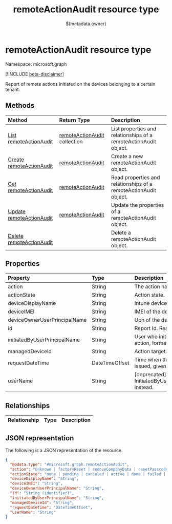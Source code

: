 ﻿---
title: "remoteActionAudit resource type"
description: "Report of remote actions initiated on the devices belonging to a certain tenant."
localization_priority: Normal
author: "$(metadata.owner)"
ms.prod: "microsoft-identity-platform"
doc_type: "resourcePageType"
---

# remoteActionAudit resource type

Namespace: microsoft.graph

[!INCLUDE [beta-disclaimer](../../includes/beta-disclaimer.md)]

Report of remote actions initiated on the devices belonging to a certain tenant.

## Methods

| Method                                                                | Return Type                                                 | Description                                                      |
| :-------------------------------------------------------------------- | :---------------------------------------------------------- | :--------------------------------------------------------------- |
| [List remoteActionAudit](../api/intune-remoteactionaudit-list.md)     | [remoteActionAudit](intune-remoteActionAudit.md) collection | List properties and relationships of a remoteActionAudit object. |
| [Create remoteActionAudit](../api/intune-remoteactionaudit-create.md) | [remoteActionAudit](intune-remoteActionAudit.md)            | Create a new remoteActionAudit object.                           |
| [Get remoteActionAudit](../api/intune-remoteactionaudit-get.md)       | [remoteActionAudit](intune-remoteActionAudit.md)            | Read properties and relationships of a remoteActionAudit object. |
| [Update remoteActionAudit](../api/intune-remoteactionaudit-update.md) | [remoteActionAudit](intune-remoteActionAudit.md)            | Update the properties of a remoteActionAudit object.             |
| [Delete remoteActionAudit](../api/intune-remoteactionaudit-delete.md) |                                                             | Delete a remoteActionAudit object.                               |

## Properties

| Property                     | Type           | Description                                                   |
| :--------------------------- | :------------- | :------------------------------------------------------------ |
| action                       | String         | The action name.                                              |
| actionState                  | String         | Action state.                                                 |
| deviceDisplayName            | String         | Intune device name.                                           |
| deviceIMEI                   | String         | IMEI of the device.                                           |
| deviceOwnerUserPrincipalName | String         | Upn of the device owner.                                      |
| id                           | String         | Report Id. Read-only.                                         |
| initiatedByUserPrincipalName | String         | User who initiated the device action, format is UPN.          |
| managedDeviceId              | String         | Action target.                                                |
| requestDateTime              | DateTimeOffset | Time when the action was issued, given in UTC.                |
| userName                     | String         | [deprecated] Please use InitiatedByUserPrincipalName instead. |

## Relationships

| Relationship | Type | Description |
| :----------- | :--- | :---------- |

## JSON representation

The following is a JSON representation of the resource.

<!-- {
  "blockType": "resource",
  "keyProperty": "id",
  "@odata.type": "microsoft.graph.remoteActionAudit",
  "baseType": "microsoft.graph.entity",
  "openType": False
}
-->

```json
{
  "@odata.type": "#microsoft.graph.remoteActionAudit",
  "action": "unknown | factoryReset | removeCompanyData | resetPasscode | remoteLock | enableLostMode | disableLostMode | locateDevice | rebootNow | recoverPasscode | cleanWindowsDevice | logoutSharedAppleDeviceActiveUser | quickScan | fullScan | windowsDefenderUpdateSignatures | factoryResetKeepEnrollmentData | updateDeviceAccount | automaticRedeployment | shutDown | rotateBitLockerKeys | rotateFileVaultKey | getFileVaultKey | setDeviceName",
  "actionState": "none | pending | canceled | active | done | failed | notSupported",
  "deviceDisplayName": "String",
  "deviceIMEI": "String",
  "deviceOwnerUserPrincipalName": "String",
  "id": "String (identifier)",
  "initiatedByUserPrincipalName": "String",
  "managedDeviceId": "String",
  "requestDateTime": "DateTimeOffset",
  "userName": "String"
}
```